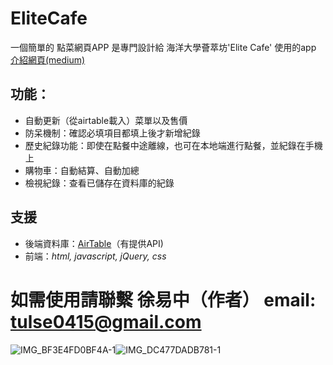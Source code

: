 # EliteCafe

一個簡單的 點菜網頁APP
是專門設計給 海洋大學薈萃坊'Elite Cafe' 使用的app
[介紹網頁(medium)](https://medium.com/@tulsa0415/elitecafe-點餐app-f91907f9c6c6)

## 功能：
- 自動更新（從airtable載入）菜單以及售價
- 防呆機制：確認必填項目都填上後才新增紀錄
- 歷史紀錄功能：即使在點餐中途離線，也可在本地端進行點餐，並紀錄在手機上
- 購物車：自動結算、自動加總
- 檢視紀錄：查看已儲存在資料庫的紀錄

## 支援
- 後端資料庫：[AirTable](https://www.airtable.com)（有提供API)
- 前端：*html, javascript, jQuery, css*

# 如需使用請聯繫 徐易中（作者） email: tulse0415@gmail.com

![IMG_BF3E4FD0BF4A-1](https://user-images.githubusercontent.com/51476624/155879275-d8f8d2ca-6f28-493f-9944-fb762120c48d.jpeg)![IMG_DC477DADB781-1](https://user-images.githubusercontent.com/51476624/155879281-f7012cac-39f1-41eb-9856-3104864c8134.jpeg)
